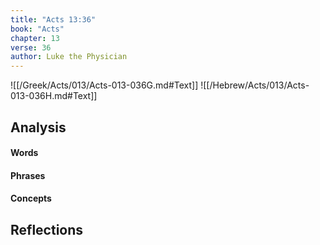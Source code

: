 ```yaml
---
title: "Acts 13:36"
book: "Acts"
chapter: 13
verse: 36
author: Luke the Physician
---
```

![[/Greek/Acts/013/Acts-013-036G.md#Text]]
![[/Hebrew/Acts/013/Acts-013-036H.md#Text]]

## Analysis

#### Words

#### Phrases

#### Concepts

## Reflections
